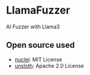 # LlamaFuzzer
AI Fuzzer with Llama3

## 

## Open source used
- [nuclei](https://github.com/projectdiscovery/nuclei): MIT License
- [unsloth](https://github.com/unsloth/unsloth): Apache 2.0 License
